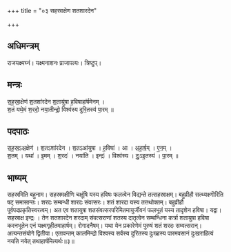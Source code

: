 +++
title = "०३ सहस्राक्षेण शतशारदेन"

+++
## अधिमन्त्रम्
राजयक्ष्मघ्नं। यक्ष्मनाशनः प्राजापत्यः। त्रिष्टुप्।

## मन्त्रः
स॒ह॒स्रा॒क्षेण॑ श॒तशा॑रदेन श॒तायु॑षा ह॒विषाहा॑र्षमेनम् ।  
श॒तं यथे॒मं श॒रदो॒ नया॒तीन्द्रो॒ विश्व॑स्य दुरि॒तस्य॑ पा॒रम् ॥

## पदपाठः
स॒ह॒स्र॒ऽअ॒क्षेण॑ । श॒तऽशा॑रदेन । श॒तऽआ॑युषा । ह॒विषा॑ । आ । अ॒हा॒र्ष॒म् । ए॒न॒म् ।  
श॒तम् । यथा॑ । इ॒मम् । श॒रदः॑ । नया॑ति । इन्द्रः॑ । विश्व॑स्य । दुः॒ऽइ॒तस्य॑ । पा॒रम् ॥

## भाष्यम्
सहस्रमिति बहुनाम। सहस्रमक्षीणि चक्षूंषि यस्य हविषः फलत्वेन विद्यन्ते तत्सहस्राक्षम्। बहुव्रीहौ सत्थ्यक्ष्णॊरिति षट् समासान्तः। शरदः सम्बन्धी शारदः संवत्सरः। शतं शारदा यस्य तत्तथोक्तम्। बहुव्रीहौ पूर्वपदप्रकृतिस्वरत्वम्। अत एव शतायुषा शतसंवत्सरपरिमितमायुर्जीवनं फलभूतं यस्य तादृशेन हविषा। यद्वा। सहस्राक्ष इन्द्रः । तेन शतशारदेन शरदाम् संवत्सराणां शतस्य दातृत्वेन सम्बन्धिना कर्त्रा शतायुषा हविषा करनभूतेन एनं यक्ष्मगृहीतमाहार्षम्। रोगादनैषम्। यथा येन प्रकारेणेमं पुरुषं शतं शरदः सम्वत्सरान्। अत्यन्तसंयोगे द्वितीया। एतावन्तम् कालमिन्द्रो विश्वस्य सर्वस्य दुरितस्य दुःख्हस्य पारमवसानं दुःखराहित्यं नयति नयेत् तथाहार्षमित्यर्थः॥३॥